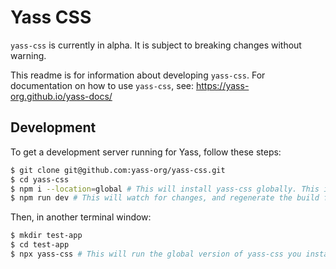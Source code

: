# Yass CSS

`yass-css` is currently in alpha. It is subject to breaking changes without warning.

This readme is for information about developing `yass-css`. For documentation on how to use `yass-css`, see: https://yass-org.github.io/yass-docs/


## Development

To get a development server running for Yass, follow these steps:
```bash
$ git clone git@github.com:yass-org/yass-css.git
$ cd yass-css
$ npm i --location=global # This will install yass-css globally. This is useful for testing changes to yass when used in other projects
$ npm run dev # This will watch for changes, and regenerate the build folder.
```

Then, in another terminal window:
```bash
$ mkdir test-app
$ cd test-app
$ npx yass-css # This will run the global version of yass-css you installed in the previous section.
```
